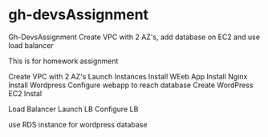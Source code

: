 # gh-devsAssignment
Gh-DevsAssignment Create VPC with 2 AZ's, add database on EC2 and use load balancer

This is for homework assignment

Create VPC with 2 AZ's
  Launch Instances 
  Install WEeb App
  Install Nginx
  Install Wordpress
  Configure webapp to reach database
Create WordPress EC2 
  Instal

Load Balancer
  Launch LB
  Configure LB

use RDS instance for wordpress database

